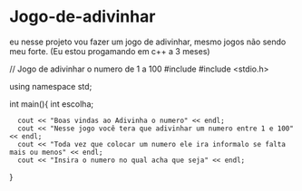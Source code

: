 # Jogo-de-adivinhar
eu nesse projeto vou fazer um jogo de adivinhar, mesmo jogos não sendo meu forte. (Eu estou progamando em c++ a 3 meses)

// Jogo de adivinhar o numero de 1 a 100
#include <iostream>
#include <stdio.h>

using namespace std;


int main(){
    int escolha;

      cout << "Boas vindas ao Adivinha o numero" << endl;
      cout << "Nesse jogo você tera que adivinhar um numero entre 1 e 100" << endl;
      cout << "Toda vez que colocar um numero ele ira informalo se falta mais ou menos" << endl;
      cout << "Insira o numero no qual acha que seja" << endl;


}
